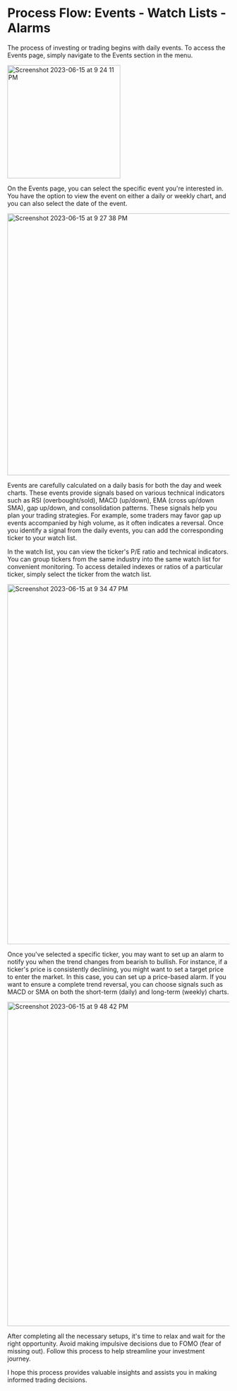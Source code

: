 <h1>Process Flow: Events - Watch Lists - Alarms</h1>

The process of investing or trading begins with daily events. To access the Events page, simply navigate to the Events section in the menu. 

<img className="responsive-image" width="256" alt="Screenshot 2023-06-15 at 9 24 11 PM" src="https://github.com/stokplan/stokplan/assets/136750417/3a8b2b49-c22c-41b7-9fcb-ec67a6d13fb3">

On the Events page, you can select the specific event you're interested in. You have the option to view the event on either a daily or weekly chart, and you can also select the date of the event.

<img className="responsive-image" width="592" alt="Screenshot 2023-06-15 at 9 27 38 PM" src="https://github.com/stokplan/stokplan/assets/136750417/dcd7d090-5dc9-49c4-aa41-0af84c23ce0f">

Events are carefully calculated on a daily basis for both the day and week charts. These events provide signals based on various technical indicators such as RSI (overbought/sold), MACD (up/down), EMA (cross up/down SMA), gap up/down, and consolidation patterns. These signals help you plan your trading strategies. For example, some traders may favor gap up events accompanied by high volume, as it often indicates a reversal. Once you identify a signal from the daily events, you can add the corresponding ticker to your watch list.

In the watch list, you can view the ticker's P/E ratio and technical indicators. You can group tickers from the same industry into the same watch list for convenient monitoring. To access detailed indexes or ratios of a particular ticker, simply select the ticker from the watch list.

<img className="responsive-image" width="814" alt="Screenshot 2023-06-15 at 9 34 47 PM" src="https://github.com/stokplan/stokplan/assets/136750417/b36c9ac7-94ca-4e70-98aa-8123824ea609">

Once you've selected a specific ticker, you may want to set up an alarm to notify you when the trend changes from bearish to bullish. For instance, if a ticker's price is consistently declining, you might want to set a target price to enter the market. In this case, you can set up a price-based alarm. If you want to ensure a complete trend reversal, you can choose signals such as MACD or SMA on both the short-term (daily) and long-term (weekly) charts.

<img className="responsive-image" width="733" alt="Screenshot 2023-06-15 at 9 48 42 PM" src="https://github.com/stokplan/stokplan/assets/136750417/3746d35a-4dfe-4991-afd7-8260ec1efd15">

After completing all the necessary setups, it's time to relax and wait for the right opportunity. Avoid making impulsive decisions due to FOMO (fear of missing out). Follow this process to help streamline your investment journey.

I hope this process provides valuable insights and assists you in making informed trading decisions.






